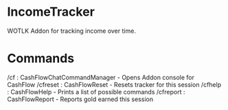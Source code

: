 # IncomeTracker
 WOTLK Addon for tracking income over time. 
 
# Commands
/cf : CashFlowChatCommandManager - Opens Addon console for CashFlow
/cfreset : CashFlowReset - Resets tracker for this session
/cfhelp : CashFlowHelp - Prints a list of possible commands
/cfreport : CashFlowReport - Reports gold earned this session
